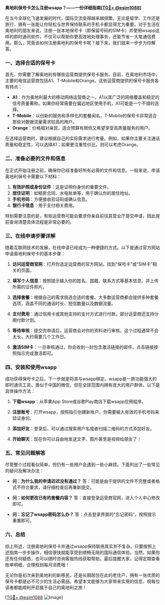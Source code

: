 **奥地利保号卡怎么注册wsapp？——一份详细指南[[TG💪+ @esim1088](https://t.me/s/esim1088)]**

在当今全球化飞速发展的时代，国际交流变得越来越频繁。无论是留学、工作还是旅行，拥有一张能让你轻松与世界保持联系的手机卡都显得尤为重要。对于生活在奥地利的朋友来说，注册一张本地保号卡（即保留号码的SIM卡）并使用wsapp这样的即时通讯软件，不仅可以帮助你更高效地处理事务，还能节省一大笔通信费用。那么，究竟该如何注册奥地利的保号卡呢？接下来，我们就来一步步为你解答。

### 一、选择合适的保号卡

首先，你需要了解奥地利有哪些运营商提供保号卡服务。目前，在奥地利市场中，主要的电信运营商包括A1、T-Mobile和Orange。这些运营商提供的保号卡服务各有特点：

- **A1**：作为奥地利最大的移动网络运营商之一，A1以其广泛的网络覆盖和稳定的信号质量著称。如果你经常需要在偏远地区使用手机，A1可能是一个不错的选择。
- **T-Mobile**：以创新的服务和多样化的套餐闻名，T-Mobile的保号卡非常适合那些对数据流量需求较高的用户。
- **Orange**：价格相对亲民，适合预算有限但又希望享受高质量服务的用户。

在选择运营商时，建议根据自己的实际需求进行考量。例如，如果你主要关注通话质量和稳定性，可以选择A1；如果更注重性价比，则可以考虑Orange。

### 二、准备必要的文件和信息

在正式开始注册之前，确保你已经准备好所有必需的文件和信息。一般来说，申请奥地利保号卡需要以下材料：

1. **有效护照或身份证件**：这是证明你身份的重要文件。
2. **居住证明**：如租房合同、水电账单等，用于确认你的居住地址。
3. **手机号码**：方便接收验证码或确认信息。
4. **银行卡信息**：用于支付相关费用。

特别需要注意的是，有些运营商可能会要求你亲自前往其营业厅提交申请，因此提前查询清楚具体流程是非常必要的。

### 三、在线申请步骤详解

随着互联网技术的发展，在线申请已经成为一种便捷的方式。以下是通过官方网站申请奥地利保号卡的基本步骤：

1. **访问运营商官网**：打开你选定运营商的官方网站，找到“保号卡”或“SIM卡”相关的页面。
   
2. **填写个人信息**：按照提示输入你的姓名、国籍、联系方式等基本信息，并上传所需的证件照片。

3. **选择套餐**：根据自己的需求挑选合适的套餐。大多数运营商都会提供多种套餐选项，涵盖不同的通话时长、短信数量以及数据流量。

4. **支付费用**：通过信用卡或其他支持的支付方式进行付款。部分运营商还支持分期付款计划。

5. **等待审核**：提交完申请后，运营商会对你的资料进行审核。这个过程通常不会太长，大约需要几个工作日。

6. **激活SIM卡**：一旦审核通过，你会收到一封包含激活链接的邮件。点击链接按照指示完成激活即可。

### 四、安装和使用wsapp

成功获得保号卡之后，下一步就是将其与wsapp绑定。wsapp是一款功能强大的即时通讯工具，类似于中国的微信，但在全球范围内拥有庞大的用户群体。以下是具体操作方法：

1. **下载wsapp**：从苹果App Store或谷歌Play商店下载wsapp应用程序。

2. **注册账号**：打开wsapp，按照指引创建新账户。你需要输入有效的手机号码来验证身份。

3. **添加好友**：登录后，可以通过搜索用户名或者扫描二维码的方式添加好友。

4. **开始聊天**：现在你可以自由地发送文字、图片甚至是视频给朋友了！

### 五、常见问题解答

尽管整个过程看似简单，但仍有一些用户会遇到一些小麻烦。下面列出了一些常见的疑问及解决办法：

- **问：为什么我的申请迟迟没有通过？**
  答：可能是由于提供的文件不完整或者格式不符合要求，请仔细检查后再重新提交。

- **问：如何更改已有的套餐内容？**
  答：直接登录运营商官网，进入个人中心修改即可。

- **问：忘记了wsapp密码怎么办？**
  答：点击登录界面的“忘记密码”，按照提示重置即可。

### 六、总结

综上所述，注册奥地利保号卡并通过wsapp保持联络其实并不复杂。只要按照上述指南一步步操作，相信很快就能享受到顺畅无阻的国际通信体验。当然，如果你还有任何疑惑，也可以随时咨询客服热线获取帮助。最后提醒大家，记得定期查看账单明细，合理规划每月消费哦！

无论你是初次来到奥地利的新移民，还是长期居住在此的老住户，拥有一张优质的保号卡都是必不可少的生活必需品。希望本文能够为大家带来实用的信息，祝每位读者都能顺利开启属于自己的奥地利之旅！

[[TG💪+ @esim1088](https://t.me/s/esim1088) ![Image](https://i.postimg.cc/4NQfJmqS/Snipaste-2025-05-13-00-14-12.png)]